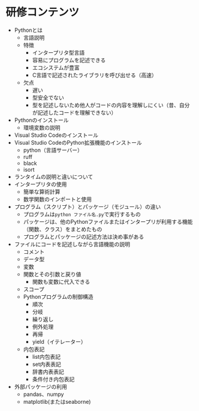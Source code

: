 # 研修コンテンツ

* Pythonとは
  * 言語説明
  * 特徴
    * インタープリタ型言語
    * 容易にプログラムを記述できる
    * エコシステムが豊富
    * C言語で記述されたライブラリを呼び出せる（高速）
  * 欠点
    * 遅い
    * 型安全でない
    * 型を記述しないため他人がコードの内容を理解しにくい（昔、自分が記述したコードを理解できない）
* Pythonのインストール
  * 環境変数の説明
* Visual Studio Codeのインストール
* Visual Studio CodeのPython拡張機能のインストール
  * python（言語サーバー）
  * ruff
  * black
  * isort
* ランタイムの説明と違いについて
* インタープリタの使用
  * 簡単な算術計算
  * 数学関数のインポートと使用
* プログラム（スクリプト）とパッケージ（モジュール）の違い
  * プログラムは`python ファイル名.py`で実行するもの
  * パッケージは、他のPythonファイルまたはインタープリが利用する機能（関数、クラス）をまとめたもの
  * プログラムとパッケージの記述方法は決め事がある
* ファイルにコードを記述しながら言語機能の説明
  * コメント
  * データ型
  * 変数
  * 関数とその引数と戻り値
    * 関数も変数に代入できる
  * スコープ
  * Pythonプログラムの制御構造
    * 順次
    * 分岐
    * 繰り返し
    * 例外処理
    * 再帰
    * yield（イテレーター）
  * 内包表記
    * list内包表記
    * set内表表記
    * 辞書内表表記
    * 条件付き内包表記
* 外部パッケージの利用
  * pandas、numpy
  * matplotlib(またはseaborne)
